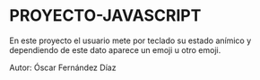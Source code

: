 # PROYECTO-JAVASCRIPT
En este proyecto el usuario mete por teclado su estado anímico y dependiendo de este dato aparece un emoji u otro emoji.

Autor: Óscar Fernández Díaz
